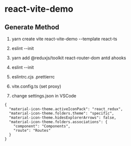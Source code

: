 # react-vite-demo

## Generate Method

1. yarn create vite react-vite-demo --template react-ts

2. eslint --init

3. yarn add @reduxjs/toolkit react-router-dom antd ahooks

4. eslint --init

5. eslintrc.cjs .prettierrc

6. vite.config.ts (set proxy)

7. change settings.json in VSCode

```
{
  "material-icon-theme.activeIconPack": "react_redux",
  "material-icon-theme.folders.theme": "specific",
  "material-icon-theme.hidesExplorerArrows": false,
  "material-icon-theme.folders.associations": {
    "component": "Components",
    "route": "Routes"
  }
}
```

